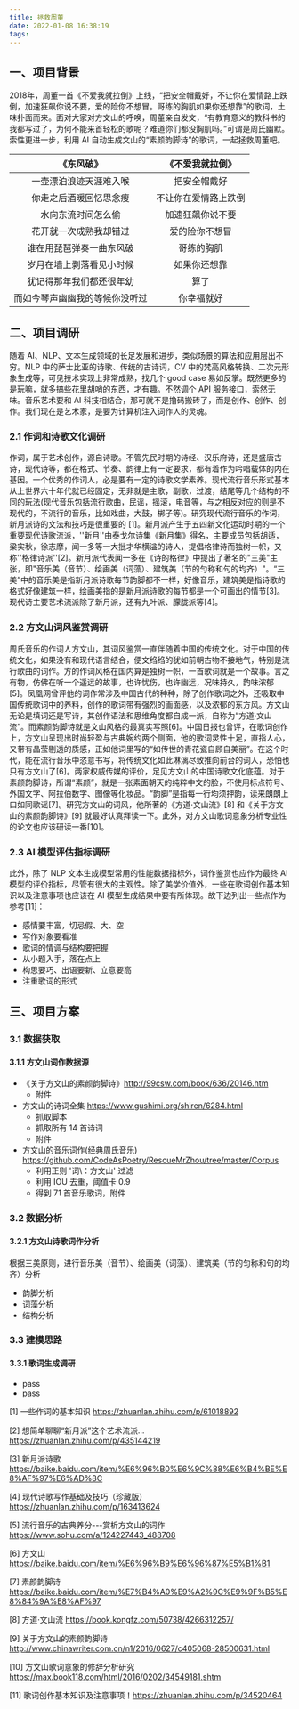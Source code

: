 ```yaml
---
title: 拯救周董
date: 2022-01-08 16:38:19
tags: 
---
```


## 一、项目背景

2018年，周董一首《不爱我就拉倒》上线，“把安全帽戴好，不让你在爱情路上跌倒，加速狂飙你说不要，爱的险你不想冒。哥练的胸肌如果你还想靠”的歌词，土味扑面而来。面对大家对方文山的呼唤，周董亲自发文，“有教育意义的教科书的我都写过了，为何不能来首轻松的歌呢？难道你们都没胸肌吗。”可谓是周氏幽默。索性更进一步，利用 AI 自动生成文山的“素颜韵脚诗”的歌词，一起拯救周董吧。

|           《东风破》           |   《不爱我就拉倒》   |
| :----------------------------: | :------------------: |
|     一壶漂泊浪迹天涯难入喉     |     把安全帽戴好     |
|     你走之后酒暖回忆思念瘦     | 不让你在爱情路上跌倒 |
|       水向东流时间怎么偷       |   加速狂飙你说不要   |
|     花开就一次成熟我却错过     |    爱的险你不想冒    |
|    谁在用琵琶弹奏一曲东风破    |      哥练的胸肌      |
|    岁月在墙上剥落看见小时候    |     如果你还想靠     |
|    犹记得那年我们都还很年幼    |         算了         |
| 而如今琴声幽幽我的等候你没听过 |      你幸福就好      |



## 二、项目调研

随着 AI、NLP、文本生成领域的长足发展和进步，类似场景的算法和应用层出不穷。NLP 中的萨士比亚的诗歌、传统的古诗词，CV 中的梵高风格转换、二次元形象生成等，可见技术实现上非常成熟，找几个 good case 易如反掌。既然更多的是玩嘛，就多搞些花里胡哨的东西，才有趣。不然调个 API 服务接口，索然无味。音乐艺术要和 AI 科技相结合，那可就不是撸码搬砖了，而是创作、创作、创作。我们现在是艺术家，是要为计算机注入词作人的灵魂。

### 2.1 作词和诗歌文化调研

作词，属于艺术创作，源自诗歌。不管先民时期的诗经、汉乐府诗，还是盛唐古诗，现代诗等，都在格式、节奏、韵律上有一定要求，都有着作为吟唱载体的内在基因。一个优秀的作词人，必是要有一定的诗歌文学素养。现代流行音乐形式基本从上世界六十年代就已经固定，无非就是主歌，副歌，过渡，结尾等几个结构的不同的玩法(现代音乐包括流行歌曲，民谣，摇滚，电音等，与之相反对应的则是不现代的，不流行的音乐，比如戏曲，大鼓，梆子等)。研究现代流行音乐的作词，新月派诗的文法和技巧是很重要的 [1]。新月派产生于五四新文化运动时期的一个重要现代诗歌流派，''新月''由泰戈尔诗集《新月集》得名，主要成员包括胡适，梁实秋，徐志摩，闻一多等一大批才华横溢的诗人，提倡格律诗而独树一帜，又称''格律诗派''[2]。新月派代表闻一多在《诗的格律》中提出了著名的"三美"主张，即"音乐美（音节）、绘画美（词藻）、建筑美（节的匀称和句的均齐）"。“三美”中的音乐美是指新月派诗歌每节韵脚都不一样，好像音乐，建筑美是指诗歌的格式好像建筑一样，绘画美指的是新月派诗歌的每节都是一个可画出的情节[3]。现代诗主要艺术流派除了新月派，还有九叶派、朦胧派等[4]。

### 2.2 方文山词风鉴赏调研

周氏音乐的作词人方文山，其词风鉴赏一直伴随着中国的传统文化。对于中国的传统文化，如果没有和现代语言结合，便文绉绉的犹如前朝古物不接地气，特别是流行歌曲的词作。方的作词风格在国内算是独树一帜，一首歌词就是一个故事。言之有物，仿佛在听一个遥远的故事，也许忧伤，也许幽远，况味持久，韵味浓郁[5]。凤凰网曾评他的词作常涉及中国古代的种种，除了创作歌词之外，还吸取中国传统歌词中的养料，创作的歌词带有强烈的画面感，以及浓郁的东方风。方文山无论是填词还是写诗，其创作语法和思维角度都自成一派，自称为“方道·文山流”。而素颜韵脚诗就是文山风格的最真实写照[6]。中国日报也曾评，在歌词创作上，方文山呈现出时尚轻盈与古典婉约两个侧面，他的歌词灵性十足，直指人心，又带有晶莹剔透的质感，正如他词里写的“如传世的青花瓷自顾自美丽”。在这个时代，能在流行音乐中恣意书写，将传统文化如此淋漓尽致推向前台的词人，恐怕也只有方文山了[6]。两家权威传媒的评价，足见方文山的中国诗歌文化底蕴。对于素颜韵脚诗，所谓“素颜”，就是一张素面朝天的纯粹中文的脸，不使用标点符号、外国文字、阿拉伯数字、图像等化妆品。“韵脚”是指每一行均须押韵，读来朗朗上口如同歌谣[7]。研究方文山的词风，他所著的《方道·文山流》[8] 和《关于方文山的素颜韵脚诗》[9] 就最好认真拜读一下。此外，对方文山歌词意象分析专业性的论文也应该研读一番[10]。

### 2.3 AI 模型评估指标调研

此外，除了 NLP 文本生成模型常用的性能数据指标外，词作鉴赏也应作为最终 AI 模型的评价指标，尽管有很大的主观性。除了美学价值外，一些在歌词创作基本知识以及注意事项也应该在 AI 模型生成结果中要有所体现。故下边列出一些点作为参考[11]：

* 感情要丰富，切忌假、大、空
* 写作对象要看准
* 歌词的情调与结构要把握
* 从小题入手，落在点上
* 构思要巧、出语要新、立意要高
* 注重歌词的形式

## 三、项目方案

### 3.1 数据获取

#### 3.1.1 方文山词作数据源

* 《关于方文山的素颜韵脚诗》http://99csw.com/book/636/20146.htm
  * 附件
* 方文山的诗词全集 https://www.gushimi.org/shiren/6284.html
  * 抓取脚本
  * 抓取所有 14 首诗词
  * 附件
* 方文山的音乐词作(经典周氏音乐) https://github.com/CodeAsPoetry/RescueMrZhou/tree/master/Corpus
  * 利用正则 '词\：方文山' 过滤
  * 利用 IOU 去重，阈值卡 0.9
  * 得到 71 首音乐歌词，附件

### 3.2 数据分析

#### 3.2.1 方文山诗歌词作分析

根据三美原则，进行音乐美（音节）、绘画美（词藻）、建筑美（节的匀称和句的均齐）分析

* 韵脚分析
* 词藻分析
* 结构分析

### 3.3 建模思路

#### 3.3.1 歌词生成调研

* pass
* pass



[1] 一些作词的基本知识 https://zhuanlan.zhihu.com/p/61018892

[2] 想简单聊聊“新月派”这个艺术流派... https://zhuanlan.zhihu.com/p/435144219

[3] 新月派诗歌 https://baike.baidu.com/item/%E6%96%B0%E6%9C%88%E6%B4%BE%E8%AF%97%E6%AD%8C

[4] 现代诗歌写作基础及技巧（珍藏版） https://zhuanlan.zhihu.com/p/163413624

[5] 流行音乐的古典养分---赏析方文山的词作 https://www.sohu.com/a/124227443_488708

[6] 方文山 https://baike.baidu.com/item/%E6%96%B9%E6%96%87%E5%B1%B1

[7] 素颜韵脚诗 https://baike.baidu.com/item/%E7%B4%A0%E9%A2%9C%E9%9F%B5%E8%84%9A%E8%AF%97

[8] 方道·文山流 https://book.kongfz.com/50738/4266312257/

[9] 关于方文山的素颜韵脚诗 http://www.chinawriter.com.cn/n1/2016/0627/c405068-28500631.html

[10] 方文山歌词意象的修辞分析研究 https://max.book118.com/html/2016/0202/34549181.shtm

[11] 歌词创作基本知识及注意事项！https://zhuanlan.zhihu.com/p/34520464



